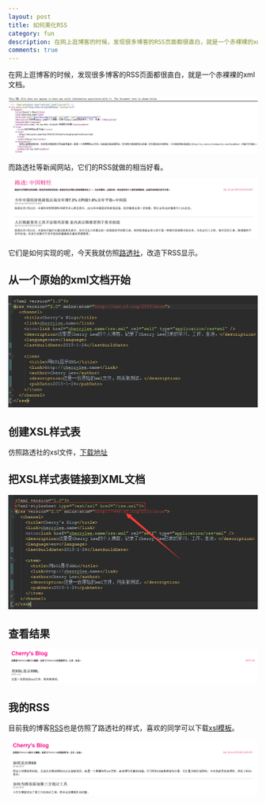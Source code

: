 ```yaml
---
layout: post
title: 如何美化RSS
category: fun
description: 在网上逛博客的时候，发现很多博客的RSS页面都很直白，就是一个赤裸裸的xml文档。而路透社等新闻网站，它们的RSS就做的相当好看。它们是如何实现的呢，今天我就仿照路透社，改造下RSS显示。
comments: true
---
```


在网上逛博客的时候，发现很多博客的RSS页面都很直白，就是一个赤裸裸的xml文档。

<p class="picture"><img alt="" src="/assets/img/2015-1-24/xml.jpg"/></p>

而路透社等新闻网站，它们的RSS就做的相当好看。

<p class="picture"><img alt="" src="/assets/img/2015-1-24/reuters.jpg"/></p>

它们是如何实现的呢，今天我就仿照[路透社](http://cn.reuters.feedsportal.com/chinaNews)，改造下RSS显示。

## 从一个原始的xml文档开始

<p class="picture"><img alt="" src="/assets/img/2015-1-24/origin_xml.jpg"/></p>

## 创建XSL样式表

仿照路透社的xsl文件，[下载地址](http://cherryleer.com/rss.xsl)

## 把XSL样式表链接到XML文档

<p class="picture"><img alt="" src="/assets/img/2015-1-24/addXSL.jpg"/></p>

## 查看结果

<p class="picture"><img alt="" src="/assets/img/2015-1-24/rssTest.jpg"/></p>

## 我的RSS

目前我的博客[RSS](http://cherryleer.com/rss.xml)也是仿照了路透社的样式，喜欢的同学可以下载[xsl模板](http://cherryleer.com/rss.xsl)。

<p class="picture"><img alt="" src="/assets/img/2015-1-24/cherry_rss.jpg"/></p>